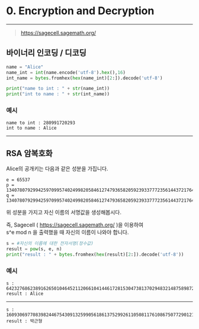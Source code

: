 # 0. Encryption and Decryption

---   

> https://sagecell.sagemath.org/

## 바이너리 인코딩 / 디코딩
```python
name = "Alice"
name_int = int(name.encode('utf-8').hex(),16)
int_name = bytes.fromhex(hex(name_int)[2:]).decode('utf-8')

print("name to int : " + str(name_int))
print("int to name : " + str(int_name))
```

### 예시  
    name to int : 280991720293
    int to name : Alice

---

## RSA 암복호화
Alice의 공개키는 다음과 같은 성분을 가집니다.
```
e = 65537  
p = 13407807929942597099574024998205846127479365820592393377723561443721764030073546976801874298166903427690031858186486050853753882811946569946433649006084171
q = 13407807929942597099574024998205846127479365820592393377723561443721764030073546976801874298166903427690031858186486050853753882811946569946433649007084257
```

위 성분을 가지고 자신 이름의 서명값을 생성해봅시다.

즉, Sagecell ( https://sagecell.sagemath.org/ )을 이용하여  
s^e mod n 을 출력했을 때 자신의 이름이 나와야 합니다.

```python
s = #자신의 이름에 대한 전자서명(정수값)
result = pow(s, e, n)
print("result : " + bytes.fromhex(hex(result)[2:]).decode('utf-8'))
```

### 예시
    s : 64232768623891626501046452112066104144617281530473813702948321487589872403142105629193400508849682241696939818702231685325626230219331175757028988429598255094676718802181379001948306460956966973097952309004323556604528705846292139834655825623915642106980179605424874248652306407722480340239391880435877857829
    result : Alice
---
    s : 160930697708398244675430913259905618613752992611050811761086750772901219149928034252655430257738531915805774242616843089501757742509200363017090021593617926656750009408473329573314587086267499681090021864416725136514741586004862332088191058209639019112883018895830866313377662780120688836341730489148961192477
    result : 박근형

